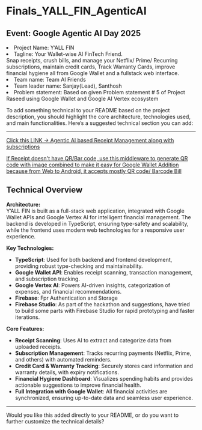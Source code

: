 # Finals_YALL_FIN_AgenticAI  

## Event: Google Agentic AI Day 2025
<li>Project Name: Y’ALL FIN</li>
<li>Tagline: Your Wallet-wise AI FinTech Friend.</li>
Snap receipts, crush bills, and manage your Netflix/ Prime/ Recurring subscriptions, maintain credit cards, Track Warranty Cards, improve financial hygiene all from Google Wallet and a fullstack web interface.
<break></breaK>
<li>Team name: Team AI Friends</li>
<li>Team leader name: Sanjay(Lead), Santhosh</li>
<li>Problem statement: Based on given Problem statement # 5 of Project Raseed using Google Wallet and Google AI Vertex ecosystem</li>

To add something technical to your README based on the project description, you should highlight the core architecture, technologies used, and main functionalities. Here’s a suggested technical section you can add:

---

[Click this LINK -> Agentic AI based Receipt Management along with subscriptions](https://studio--walletwise-qo6yy.us-central1.hosted.app/)

[If Receipt doesn't have QR/Bar code, use this middleware to generate QR code with image combined to make it easy for Google Wallet Addition because from Web to Android, it accepts mostly QR code/ Barcode Bill](https://studio--qrreceipt-zhjhj.us-central1.hosted.app)


## Technical Overview

**Architecture:**  
Y’ALL FIN is built as a full-stack web application, integrated with Google Wallet APIs and Google Vertex AI for intelligent financial management. The backend is developed in TypeScript, ensuring type-safety and scalability, while the frontend uses modern web technologies for a responsive user experience.

**Key Technologies:**  
- **TypeScript**: Used for both backend and frontend development, providing robust type-checking and maintainability.
- **Google Wallet API**: Enables receipt scanning, transaction management, and subscription tracking.
- **Google Vertex AI**: Powers AI-driven insights, categorization of expenses, and financial recommendations.
- **Firebase**: Fpr Authentication and Storage
- **Firebase Studio**: As part of the hackathon and suggestions, have tried to build some parts with Firebase Studio for rapid prototyping and faster iterations.

**Core Features:**  
- **Receipt Scanning**: Uses AI to extract and categorize data from uploaded receipts.
- **Subscription Management**: Tracks recurring payments (Netflix, Prime, and others) with automated reminders.
- **Credit Card & Warranty Tracking**: Securely stores card information and warranty details, with expiry notifications.
- **Financial Hygiene Dashboard**: Visualizes spending habits and provides actionable suggestions to improve financial health.
- **Full Integration with Google Wallet**: All financial activities are synchronized, ensuring up-to-date data and seamless user experience.

---

Would you like this added directly to your README, or do you want to further customize the technical details?
